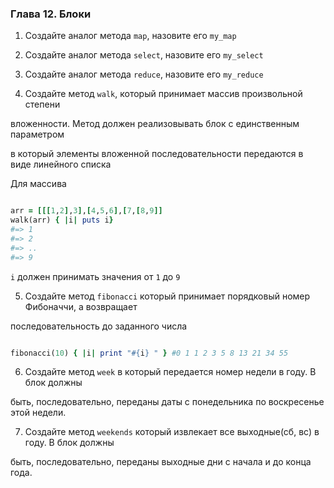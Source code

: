 ###  Глава 12. Блоки

1. Создайте аналог метода ```map```, назовите его ```my_map```

2. Создайте аналог метода ```select```, назовите его ```my_select```

3. Создайте аналог метода ```reduce```, назовите его ```my_reduce```

4. Создайте метод ```walk```, который принимает массив произвольной степени

вложенности. Метод должен реализовывать блок с единственным параметром

в который элементы вложенной последовательности передаются в виде линейного списка

Для массива

```ruby

arr = [[[1,2],3],[4,5,6],[7,[8,9]]
walk(arr) { |i| puts i}
#=> 1
#=> 2
#=> ..
#=> 9

```
```i``` должен принимать значения от ```1``` до ```9```

5.  Создайте метод ```fibonacci``` который принимает порядковый номер Фибоначчи, а возвращает

последовательность до заданного числа

```ruby

fibonacci(10) { |i| print "#{i} " } #0 1 1 2 3 5 8 13 21 34 55

```

6. Создайте метод ```week``` в который передается номер недели в году. В блок должны

быть, последовательно, переданы даты с понедельника по воскресенье этой недели.

7. Создайте метод ```weekends``` который извлекает все выходные(сб, вс) в году. В блок должны

быть, последовательно, переданы выходные дни с начала и до конца года.
